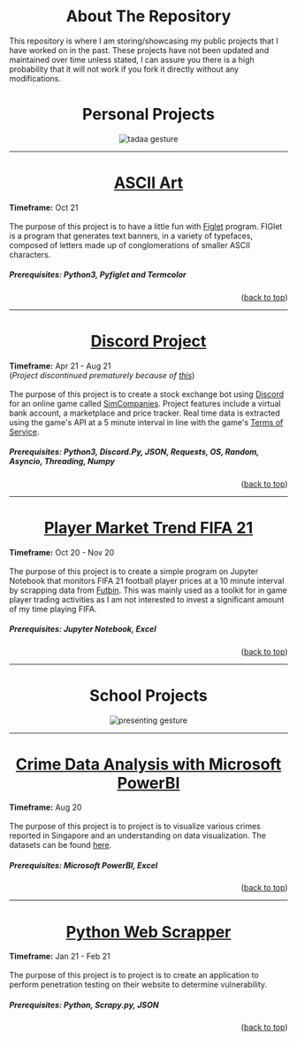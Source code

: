 <div id="top"></div>

<h1 align="center">About The Repository</h1>

This repository is where I am storing/showcasing my public projects that I have worked on in the past. These projects have not been updated and maintained over time unless stated, I can assure you there is a high probability that it will not work if you fork it directly without any modifications.

<h1 align="center">Personal Projects</h1>

<p align="center"><img src=https://c.tenor.com/BPWzsNGDMisAAAAC/tadaaa-surprise.gif alt="tadaa gesture"></img></p>

---------------------------------------

<h1 align="center"><a href=https://github.com/AliffPutra/Box-of-Crayons/tree/main/ASCII%20Art>ASCII Art</h1></a>
<b>Timeframe:</b> Oct 21
<br><br>
The purpose of this project is to have a little fun with <a href=http://www.figlet.org/>Figlet</a> program. FIGlet is a program that generates text banners, in a variety of typefaces, composed of letters made up of conglomerations of smaller ASCII characters.

##### Prerequisites: Python3, Pyfiglet and Termcolor

<p align="right">(<a href="#top">back to top</a>)</p>

---------------------------------------

<h1 align="center"><a href=https://github.com/AliffPutra/Box-of-Crayons/tree/main/Discord-Project>Discord Project</h1></a>
<b>Timeframe:</b> Apr 21 - Aug 21<br>
(<i>Project discontinued prematurely because of <a href=https://gist.github.com/Rapptz/4a2f62751b9600a31a0d3c78100287f1/>this</a></i>)
<br><br>
The purpose of this project is to create a stock exchange bot using <a href=https://discord.com>Discord</a> for an online game called <a href=https://www.simcompanies.com/>SimCompanies</a>. Project features include a virtual bank account, a marketplace and price tracker. Real time data is extracted using the game's API at a 5 minute interval in line with the game's <a href=https://www.simcompanies.com/articles/api>Terms of Service</a>. 

##### Prerequisites: Python3, Discord.Py, JSON, Requests, OS, Random, Asyncio, Threading, Numpy

<p align="right">(<a href="#top">back to top</a>)</p>

---------------------------------------

<h1 align="center"><a href=https://github.com/AliffPutra/Box-of-Crayons/tree/main/FIFA21>Player Market Trend FIFA 21</h1></a>
<b>Timeframe:</b> Oct 20 - Nov 20
<br><br>
The purpose of this project is to create a simple program on Jupyter Notebook that monitors FIFA 21 football player prices at a 10 minute interval by scrapping data from <a href=https://futbin.com)>Futbin</a>. This was mainly used as a toolkit for in game player trading activities as I am not interested to invest a significant amount of my time playing FIFA.

##### Prerequisites: Jupyter Notebook, Excel

<p align="right">(<a href="#top">back to top</a>)</p>

---------------------------------------

<h1 align="center">School Projects</h1>

<p align="center"><img src=https://c.tenor.com/syP1tcGGHRsAAAAM/hand-gesture-presenting.gif) alt="presenting gesture"></img></p>

---------------------------------------

<h1 align="center"><a href=https://github.com/AliffPutra/Box-of-Crayons/tree/main/ASCII%20Art>Crime Data Analysis with Microsoft PowerBI</h1></a>
<b>Timeframe:</b> Aug 20
<br><br>
The purpose of this project is to project is to visualize various crimes reported in Singapore and an understanding on data visualization. The datasets can be found <a href=https://data.gov.sg/dataset/overall-crime-cases-crime-rate?resource_id=124af3cd-08d5-405a-9c83-02f0ad16cb5f>here</a>.

##### Prerequisites: Microsoft PowerBI, Excel

<p align="right">(<a href="#top">back to top</a>)</p>

---------------------------------------

<h1 align="center"><a href=https://github.com/AliffPutra/Box-of-Crayons/tree/main/School%20Projects/WebScrapper>Python Web Scrapper</h1></a>
<b>Timeframe:</b> Jan 21 - Feb 21
<br><br>
The purpose of this project is to project is to create an application to perform penetration testing on their website to determine vulnerability.

##### Prerequisites: Python, Scrapy.py, JSON

<p align="right">(<a href="#top">back to top</a>)</p>

